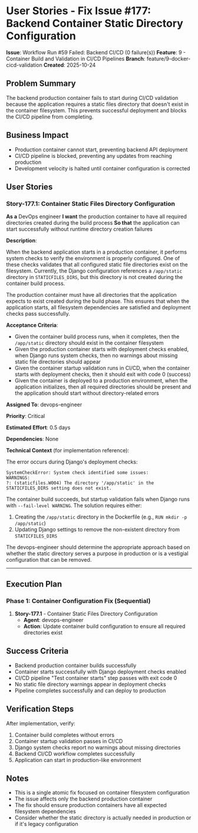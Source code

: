 # User Stories - Fix Issue #177: Backend Container Static Directory Configuration

**Issue**: Workflow Run #59 Failed: Backend CI/CD (0 failure(s))
**Feature**: 9 - Container Build and Validation in CI/CD Pipelines
**Branch**: feature/9-docker-cicd-validation
**Created**: 2025-10-24

## Problem Summary

The backend production container fails to start during CI/CD validation because the application requires a static files directory that doesn't exist in the container filesystem. This prevents successful deployment and blocks the CI/CD pipeline from completing.

## Business Impact

- Production container cannot start, preventing backend API deployment
- CI/CD pipeline is blocked, preventing any updates from reaching production
- Development velocity is halted until container configuration is corrected

## User Stories

### Story-177.1: Container Static Files Directory Configuration

**As a** DevOps engineer
**I want** the production container to have all required directories created during the build process
**So that** the application can start successfully without runtime directory creation failures

**Description**:

When the backend application starts in a production container, it performs system checks to verify the environment is properly configured. One of these checks validates that all configured static file directories exist on the filesystem. Currently, the Django configuration references a `/app/static` directory in `STATICFILES_DIRS`, but this directory is not created during the container build process.

The production container must have all directories that the application expects to exist created during the build phase. This ensures that when the application starts, all filesystem dependencies are satisfied and deployment checks pass successfully.

**Acceptance Criteria**:

- Given the container build process runs, when it completes, then the `/app/static` directory should exist in the container filesystem
- Given the production container starts with deployment checks enabled, when Django runs system checks, then no warnings about missing static file directories should appear
- Given the container startup validation runs in CI/CD, when the container starts with deployment checks, then it should exit with code 0 (success)
- Given the container is deployed to a production environment, when the application initializes, then all required directories should be present and the application should start without directory-related errors

**Assigned To**: devops-engineer

**Priority**: Critical

**Estimated Effort**: 0.5 days

**Dependencies**: None

**Technical Context** (for implementation reference):

The error occurs during Django's deployment checks:
```
SystemCheckError: System check identified some issues:
WARNINGS:
?: (staticfiles.W004) The directory '/app/static' in the STATICFILES_DIRS setting does not exist.
```

The container build succeeds, but startup validation fails when Django runs with `--fail-level WARNING`. The solution requires either:
1. Creating the `/app/static` directory in the Dockerfile (e.g., `RUN mkdir -p /app/static`)
2. Updating Django settings to remove the non-existent directory from `STATICFILES_DIRS`

The devops-engineer should determine the appropriate approach based on whether the static directory serves a purpose in production or is a vestigial configuration that can be removed.

---

## Execution Plan

### Phase 1: Container Configuration Fix (Sequential)
1. **Story-177.1** - Container Static Files Directory Configuration
   - **Agent**: devops-engineer
   - **Action**: Update container build configuration to ensure all required directories exist

## Success Criteria

- Backend production container builds successfully
- Container starts successfully with Django deployment checks enabled
- CI/CD pipeline "Test container starts" step passes with exit code 0
- No static file directory warnings appear in deployment checks
- Pipeline completes successfully and can deploy to production

## Verification Steps

After implementation, verify:
1. Container build completes without errors
2. Container startup validation passes in CI/CD
3. Django system checks report no warnings about missing directories
4. Backend CI/CD workflow completes successfully
5. Application can start in production-like environment

## Notes

- This is a single atomic fix focused on container filesystem configuration
- The issue affects only the backend production container
- The fix should ensure production containers have all expected filesystem dependencies
- Consider whether the static directory is actually needed in production or if it's legacy configuration
